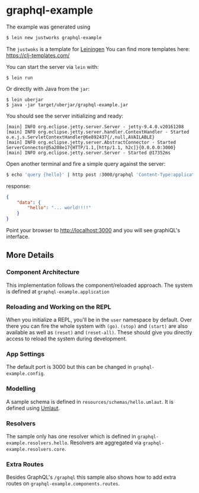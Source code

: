# graphql-example

The example was generated using

```bash
$ lein new justworks graphql-example 
```

The `justwoks` is a template for [Leiningen](https://leiningen.org/) You can find more templates here: https://clj-templates.com/

You can start the server via `lein` with:

    $ lein run

Or directly with Java from the `jar`:

    $ lein uberjar
    $ java -jar target/uberjar/graphql-example.jar

You should see the server initializing and ready:

```
[main] INFO org.eclipse.jetty.server.Server - jetty-9.4.0.v20161208
[main] INFO org.eclipse.jetty.server.handler.ContextHandler - Started o.e.j.s.ServletContextHandler@6e892437{/,null,AVAILABLE}
[main] INFO org.eclipse.jetty.server.AbstractConnector - Started ServerConnector@5a208e17{HTTP/1.1,[http/1.1, h2c]}{0.0.0.0:3000}
[main] INFO org.eclipse.jetty.server.Server - Started @17352ms
```

Open another terminal and fire a simple query against the server:

```bash
$ echo 'query {hello}' | http post :3000/graphql 'Content-Type:application/graphql'
```

response:

```json
{
    "data": {
        "hello": "... world!!!!"
    }
}

```

Point your browser to [http://localhost:3000](http://localhost:3000) and you will see graphiQL's interface.


## More Details

### Component Architecture

This implementation follows the component/reloaded approach. The system is defined at
`graphql-example.application`

### Reloading and Working on the REPL

When you initialize a REPL, you'll be in the `user` namespace by default. Over there you
can fire the whole system with `(go)`. `(stop)` and `(start)` are also available as well as
`(reset)` and `(reset-all)`. These should give you directly access to reload the system during
development.

### App Settings

The default port is 3000 but this can be changed in `graphql-example.config`.

### Modelling

A sample schema is defined in `resources/schemas/hello.umlaut`. It is defined using
[Umlaut](http://github.com/workco/umlaut).

### Resolvers

The sample only has one resolver which is defined in `graphql-example.resolvers.hello`. Resolvers
are aggregated via `graphql-example.resolvers.core`.

### Extra Routes

Besides GraphQL's `/graphql` this sample also shows how to add extra routes on `graphql-example.components.routes`.
